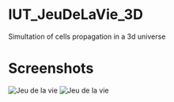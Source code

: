 # IUT_JeuDeLaVie_3D
Simultation of cells propagation in a 3d universe


# Screenshots

![Jeu de la vie](https://i.ibb.co/5YjMy3J/image0.png)
![Jeu de la vie](https://i.ibb.co/svLwzXc/image1.png)